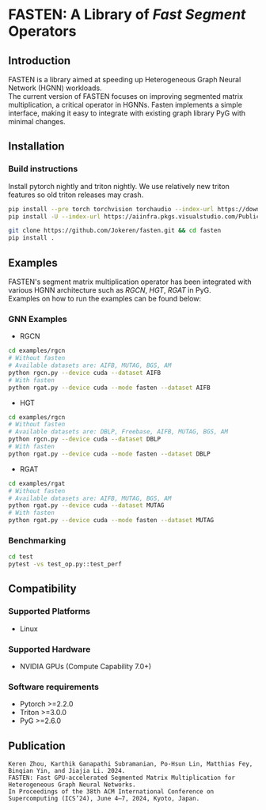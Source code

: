 # FASTEN: A Library of *Fast Segment* Operators

## Introduction
FASTEN is a library aimed at speeding up Heterogeneous Graph Neural Network (HGNN) workloads.   
The current version of FASTEN focuses on improving segmented matrix multiplication, a critical operator in HGNNs.
Fasten implements a simple interface, making it easy to integrate with existing graph library PyG with minimal changes.  

## Installation

### Build instructions

Install pytorch nightly and triton nightly. We use relatively new triton features so old triton releases may crash.

```bash
pip install --pre torch torchvision torchaudio --index-url https://download.pytorch.org/whl/nightly/cu121
pip install -U --index-url https://aiinfra.pkgs.visualstudio.com/PublicPackages/_packaging/Triton-Nightly/pypi/simple/ triton-nightly
```

```bash
git clone https://github.com/Jokeren/fasten.git && cd fasten
pip install .
```

## Examples
FASTEN's segment matrix multiplication operator has been integrated with various HGNN architecture such as *RGCN*, *HGT*, *RGAT* in PyG.  
Examples on how to run the examples can be found below:

### GNN Examples

- RGCN

```bash
cd examples/rgcn
# Without fasten
# Available datasets are: AIFB, MUTAG, BGS, AM
python rgcn.py --device cuda --dataset AIFB
# With fasten
python rgat.py --device cuda --mode fasten --dataset AIFB
```

- HGT

```bash
cd examples/rgcn
# Without fasten
# Available datasets are: DBLP, Freebase, AIFB, MUTAG, BGS, AM
python rgcn.py --device cuda --dataset DBLP
# With fasten
python rgat.py --device cuda --mode fasten --dataset DBLP
```

- RGAT

```bash
cd examples/rgat
# Without fasten
# Available datasets are: AIFB, MUTAG, BGS, AM
python rgat.py --device cuda --dataset MUTAG
# With fasten
python rgat.py --device cuda --mode fasten --dataset MUTAG
```

### Benchmarking

```bash
cd test
pytest -vs test_op.py::test_perf
```

## Compatibility

### Supported Platforms

- Linux

### Supported Hardware

- NVIDIA GPUs (Compute Capability 7.0+)

### Software requirements
- Pytorch >=2.2.0
- Triton >=3.0.0
- PyG >=2.6.0

## Publication

```
Keren Zhou, Karthik Ganapathi Subramanian, Po-Hsun Lin, Matthias Fey, Binqian Yin, and Jiajia Li. 2024.
FASTEN: Fast GPU-accelerated Segmented Matrix Multiplication for Heterogeneous Graph Neural Networks.
In Proceedings of the 38th ACM International Conference on Supercomputing (ICS’24), June 4–7, 2024, Kyoto, Japan.
```
